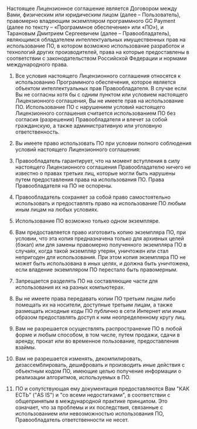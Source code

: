 Настоящее Лицензионное cоглашение является Договором между Вами, физическим или юридическим лицом (далее – Пользователь), правомерно владеющим экземпляром программного GC Payment (далее по тексту – «Программное обеспечение» или «ПО»), и Тарановым Дмитрием Сергеевичем (далее – Правообладатель), являющимся обладателем интеллектуальных имущественных прав на использование ПО, в котором возможно использование разработок и технологий других производителей, права на которые предоставлены в соответствии с законодательством Российской Федерации и нормами международного права.

1. Все условия настоящего Лицензионного соглашения относятся к использованию Программного обеспечения, которое является объектом интеллектуальных прав Правообладателя. В случае если Вы не согласны хотя бы с одним пунктом или условием настоящего Лицензионного соглашения, Вы не имеете прав на использование ПО. Использование ПО с нарушением условий настоящего Лицензионного соглашения считается использованием ПО без согласия (разрешения) Правообладателя и влечет за собой гражданскую, а также административную или уголовную ответственность.

2. Вы имеете право использовать ПО при условии полного соблюдения условий настоящего Лицензионного соглашения:

3. Правообладатель гарантирует, что на момент вступления в силу настоящего Лицензионного соглашения Правообладателю ничего не известно о правах третьих лиц, которые могли быть нарушены путем предоставления права на использования ПО. Права Правообладателя на ПО не оспорены.

4. Правообладатель сохраняет за собой право самостоятельно использовать и предоставлять право на использование ПО любым иным лицам на любых условиях.

5. Использование ПО возможно только одном экземпляре.

6. Вам предоставляется право изготовить копию экземпляра ПО, при условии, что эта копия предназначена только для архивных целей (бэкап) или для замены правомерно полученного экземпляра ПО в случаях, когда такой экземпляр утерян, уничтожен или стал непригоден для использования. При этом копия экземпляра ПО не может быть использована в иных целях, и должна быть уничтожена, если владение экземпляром ПО перестало быть правомерным.

7. Запрещается разделять ПО на составляющие части для использования их на разных компьютерах.

8. Вы не имеете права передавать копии ПО третьим лицам либо помещать их на носители, доступные третьим лицам, а также размещать исходные коды ПО публично в сети Интернет или иным образом предоставлять доступ к ним неопределенному кругу лиц.

9. Вам не разрешается осуществлять распространение ПО в любой форме и любым способом, в том числе, путем продажи, сдачи в аренду, прокат или во временное пользование, предоставления взаймы.

10. Вам не разрешается изменять, декомпилировать, дезассемблировать, дешифровать и производить иные действия с объектным кодом ПО, имеющие целью получение информации о реализации алгоритмов, используемых в ПО.

11. ПО и сопутствующая ему документация предоставляются Вам "КАК ЕСТЬ" ("AS IS") и "со всеми недостатками", в соответствии с общепринятым в международной практике принципом. Это означает, что за проблемы и их последствия, связанные с использованием или невозможностью использования ПО, Правообладатель ответственности не несет.
